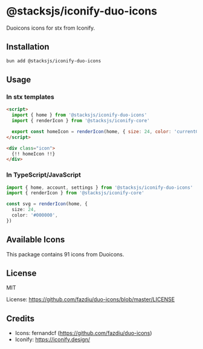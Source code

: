 # @stacksjs/iconify-duo-icons

Duoicons icons for stx from Iconify.

## Installation

```bash
bun add @stacksjs/iconify-duo-icons
```

## Usage

### In stx templates

```html
<script>
  import { home } from '@stacksjs/iconify-duo-icons'
  import { renderIcon } from '@stacksjs/iconify-core'

  export const homeIcon = renderIcon(home, { size: 24, color: 'currentColor' })
</script>

<div class="icon">
  {!! homeIcon !!}
</div>
```

### In TypeScript/JavaScript

```typescript
import { home, account, settings } from '@stacksjs/iconify-duo-icons'
import { renderIcon } from '@stacksjs/iconify-core'

const svg = renderIcon(home, {
  size: 24,
  color: '#000000',
})
```

## Available Icons

This package contains 91 icons from Duoicons.

## License

MIT

License: https://github.com/fazdiu/duo-icons/blob/master/LICENSE

## Credits

- Icons: fernandcf (https://github.com/fazdiu/duo-icons)
- Iconify: https://iconify.design/
